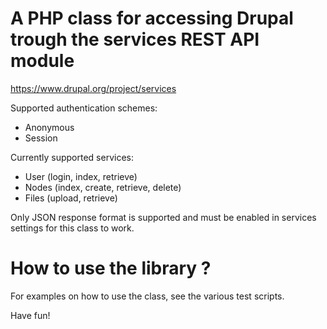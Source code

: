 A PHP class for accessing Drupal trough the services REST API module
====================================================================

https://www.drupal.org/project/services

Supported authentication schemes:
- Anonymous
- Session

Currently supported services:
- User (login, index, retrieve)
- Nodes (index, create, retrieve, delete)
- Files (upload, retrieve)

Only JSON response format is supported and must be enabled in services settings for this class to work.

How to use the library ?
========================
For examples on how to use the class, see the various test scripts.

Have fun!
